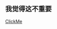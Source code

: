 ## 我觉得这不重要

[ClickMe](https://www.bilibili.com/video/av170001/?vd_source=f54b30de0ffd935589c20e05cf5a5a1f)